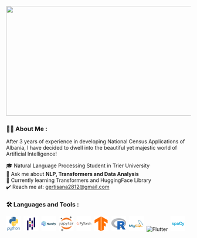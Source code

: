 <div align="center">
  <img src="https://media.giphy.com/media/dWesBcTLavkZuG35MI/giphy.gif" width="600" height="300"/>
</div>

### :man_technologist: About Me :

After 3 years of experience in developing National Census Applications of Albania, I have decided to dwell into the beautiful yet majestic world of Artificial Intelligence!

🎓 Natural Language Processing Student in Trier University<br>
💭 Ask me about <b>NLP, Transformers and Data Analysis</b><br>
🧠 Currently learning Transformers and HuggingFace Library<br>
✔️ Reach me at: [gertisana2812@gmail.com](mailto:gertisana2812@gmail.com)

### :hammer_and_wrench: Languages and Tools :
<div>
  <img src="https://github.com/devicons/devicon/blob/master/icons/python/python-original-wordmark.svg" title="Java" alt="Java" width="40" height="40"/>&nbsp;
   <img src="https://github.com/devicons/devicon/blob/master/icons/pandas/pandas-original.svg" title="Java" alt="Java" width="40" height="40"/>&nbsp;
  <img src="https://github.com/devicons/devicon/blob/master/icons/numpy/numpy-original-wordmark.svg" title="Spring" alt="Spring" width="40" height="40"/>&nbsp;
  <img src="https://github.com/devicons/devicon/blob/master/icons/jupyter/jupyter-original-wordmark.svg" title="Material UI" alt="Material UI" width="40" height="40"/>&nbsp;
  <img src="https://github.com/devicons/devicon/blob/master/icons/pytorch/pytorch-original-wordmark.svg" title="Flutter" alt="Flutter" width="40" height="40"/>&nbsp;
  <img src="https://github.com/devicons/devicon/blob/master/icons/tensorflow/tensorflow-original.svg" title="Flutter" alt="Flutter" width="40" height="40"/>&nbsp;
  <img src="https://github.com/devicons/devicon/blob/master/icons/r/r-original.svg" title="Flutter" alt="Flutter" width="40" height="40"/>&nbsp;
  <img src="https://github.com/devicons/devicon/blob/master/icons/mysql/mysql-original-wordmark.svg" title="Flutter" alt="Flutter" width="40" height="40"/>&nbsp;
  <img src="https://huggingface.co/front/assets/huggingface_logo.svg" title="Flutter" alt="Flutter" width="40" height="40"/>&nbsp;
  <img src="https://raw.githubusercontent.com/github/explore/8cf1837393d83900e767cc895dcc814d053e2ffe/topics/spacy/spacy.png" title="Flutter" alt="Flutter" width="40" height="40"/>&nbsp;
  
 
  
 
  
</div>


